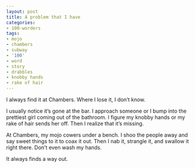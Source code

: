 ```yaml
---
layout: post
title: A problem that I have
categories:
- 100-worders
tags:
- mojo
- chambers
- subway
- '100'
- word
- story
- drabbles
- knobby hands
- rake of hair
---
```

I always find it at Chambers. Where I lose it, I don’t know.

I usually notice it’s gone at the bar. I approach someone or I bump into the prettiest girl coming out of the bathroom. I figure my knobby hands or my rake of hair sends her off. Then I realize that it’s missing.

At Chambers, my mojo cowers under a bench. I shoo the people away and say sweet things to it to coax it out. Then I nab it, strangle it, and swallow it right there. Don’t even wash my hands. 

It always finds a way out.

